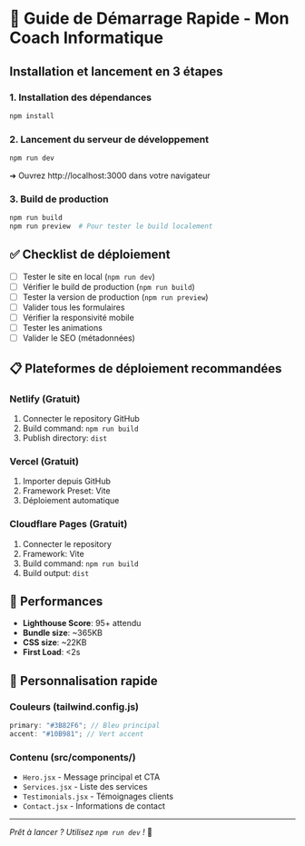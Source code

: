 # 🚀 Guide de Démarrage Rapide - Mon Coach Informatique

## Installation et lancement en 3 étapes

### 1. Installation des dépendances

```bash
npm install
```

### 2. Lancement du serveur de développement

```bash
npm run dev
```

➜ Ouvrez http://localhost:3000 dans votre navigateur

### 3. Build de production

```bash
npm run build
npm run preview  # Pour tester le build localement
```

## ✅ Checklist de déploiement

- [ ] Tester le site en local (`npm run dev`)
- [ ] Vérifier le build de production (`npm run build`)
- [ ] Tester la version de production (`npm run preview`)
- [ ] Valider tous les formulaires
- [ ] Vérifier la responsivité mobile
- [ ] Tester les animations
- [ ] Valider le SEO (métadonnées)

## 📋 Plateformes de déploiement recommandées

### Netlify (Gratuit)

1. Connecter le repository GitHub
2. Build command: `npm run build`
3. Publish directory: `dist`

### Vercel (Gratuit)

1. Importer depuis GitHub
2. Framework Preset: Vite
3. Déploiement automatique

### Cloudflare Pages (Gratuit)

1. Connecter le repository
2. Framework: Vite
3. Build command: `npm run build`
4. Build output: `dist`

## 🎯 Performances

- **Lighthouse Score**: 95+ attendu
- **Bundle size**: ~365KB
- **CSS size**: ~22KB
- **First Load**: <2s

## 🔧 Personnalisation rapide

### Couleurs (tailwind.config.js)

```js
primary: "#3B82F6"; // Bleu principal
accent: "#10B981"; // Vert accent
```

### Contenu (src/components/)

- `Hero.jsx` - Message principal et CTA
- `Services.jsx` - Liste des services
- `Testimonials.jsx` - Témoignages clients
- `Contact.jsx` - Informations de contact

---

_Prêt à lancer ? Utilisez `npm run dev` !_ 🎉
